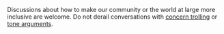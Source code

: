 Discussions about how to make our community or the world at large more
inclusive are welcome. Do not derail conversations with [concern
trolling](http://rationalwiki.org/wiki/Concern_troll) or [tone
arguments](http://rationalwiki.org/wiki/Tone_argument).
